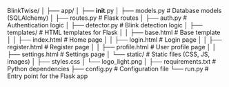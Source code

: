 BlinkTwise/
│
├── app/
│   ├── __init__.py
│   ├── models.py          # Database models (SQLAlchemy)
│   ├── routes.py          # Flask routes
│   ├── auth.py            # Authentication logic
│   ├── detector.py        # Blink detection logic
│   ├── templates/         # HTML templates for Flask
│   │   ├── base.html      # Base template
│   │   ├── index.html     # Home page
│   │   ├── login.html     # Login page
│   │   ├── register.html  # Register page
│   │   ├── profile.html   # User profile page
│   │   ├── settings.html  # Settings page
│   └── static/            # Static files (CSS, JS, images)
│       ├── styles.css
│       └── logo_light.png
│
├── requirements.txt       # Python dependencies
├── config.py              # Configuration file
└── run.py                 # Entry point for the Flask app
